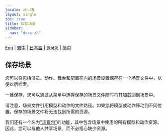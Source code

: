 ```yaml
---
locale: zh-CN
layout: single
toc: true
title: 保存场景
sidebar:
  nav: "docs-zh"
---
```

[Eng](/dancexr/features/save_scene) | [繁中](/tw/dancexr/features/save_scene) | [日本語](/jp/dancexr/features/save_scene) | [한국어](/kr/dancexr/features/save_scene) | [简中](/zh/dancexr/features/save_scene)

## 保存场景
您可以将包括演员、动作、舞台和配置在内的场景设置保存在一个场景文件中，以便以后检索。

一旦保存，您可以通过从菜单中选择保存的场景文件随时将其加载回到场景中。

请注意，场景文件引用模型和动作的文件路径。如果您将模型或动作移动到不同位置，保存的场景文件将无法找到所需的资源。

我们还有一个名为["场景包"](scene_bundle.md)的功能，其中包含场景中使用的所有模型和动作资源。因此，您可以与他人共享场景，而不必担心缺少资源。